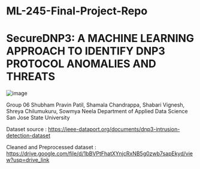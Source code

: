 # ML-245-Final-Project-Repo

# SecureDNP3: A MACHINE LEARNING APPROACH TO IDENTIFY DNP3 PROTOCOL ANOMALIES AND THREATS
![image](https://github.com/ShamalaC/ML-245-Final-Project-Repo/assets/84058719/dde47fed-c325-4430-900c-2c4528a58689)

Group 06
Shubham Pravin Patil, 
Shamala Chandrappa, 
Shabari Vignesh,
Shreya Chilumukuru,
Sowmya Neela
Department of Applied Data Science
San Jose State University

Dataset source : https://ieee-dataport.org/documents/dnp3-intrusion-detection-dataset

Cleaned and Preprocessed dataset : https://drive.google.com/file/d/1bBVPtFhatXYnjcRxNB5g0zwb7sapEkyd/view?usp=drive_link


